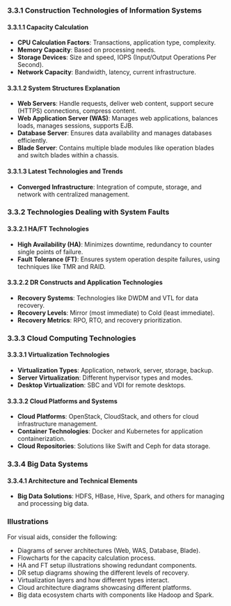 ### 3.3.1 Construction Technologies of Information Systems

#### 3.3.1.1 Capacity Calculation
- **CPU Calculation Factors**: Transactions, application type, complexity.
- **Memory Capacity**: Based on processing needs.
- **Storage Devices**: Size and speed, IOPS (Input/Output Operations Per Second).
- **Network Capacity**: Bandwidth, latency, current infrastructure.

#### 3.3.1.2 System Structures Explanation
- **Web Servers**: Handle requests, deliver web content, support secure (HTTPS) connections, compress content.
- **Web Application Server (WAS)**: Manages web applications, balances loads, manages sessions, supports EJB.
- **Database Server**: Ensures data availability and manages databases efficiently.
- **Blade Server**: Contains multiple blade modules like operation blades and switch blades within a chassis.

#### 3.3.1.3 Latest Technologies and Trends
- **Converged Infrastructure**: Integration of compute, storage, and network with centralized management.

### 3.3.2 Technologies Dealing with System Faults

#### 3.3.2.1 HA/FT Technologies
- **High Availability (HA)**: Minimizes downtime, redundancy to counter single points of failure.
- **Fault Tolerance (FT)**: Ensures system operation despite failures, using techniques like TMR and RAID.

#### 3.3.2.2 DR Constructs and Application Technologies
- **Recovery Systems**: Technologies like DWDM and VTL for data recovery.
- **Recovery Levels**: Mirror (most immediate) to Cold (least immediate).
- **Recovery Metrics**: RPO, RTO, and recovery prioritization.

### 3.3.3 Cloud Computing Technologies

#### 3.3.3.1 Virtualization Technologies
- **Virtualization Types**: Application, network, server, storage, backup.
- **Server Virtualization**: Different hypervisor types and modes.
- **Desktop Virtualization**: SBC and VDI for remote desktops.

#### 3.3.3.2 Cloud Platforms and Systems
- **Cloud Platforms**: OpenStack, CloudStack, and others for cloud infrastructure management.
- **Container Technologies**: Docker and Kubernetes for application containerization.
- **Cloud Repositories**: Solutions like Swift and Ceph for data storage.

### 3.3.4 Big Data Systems

#### 3.3.4.1 Architecture and Technical Elements
- **Big Data Solutions**: HDFS, HBase, Hive, Spark, and others for managing and processing big data.

### Illustrations

For visual aids, consider the following:
- Diagrams of server architectures (Web, WAS, Database, Blade).
- Flowcharts for the capacity calculation process.
- HA and FT setup illustrations showing redundant components.
- DR setup diagrams showing the different levels of recovery.
- Virtualization layers and how different types interact.
- Cloud architecture diagrams showcasing different platforms.
- Big data ecosystem charts with components like Hadoop and Spark.